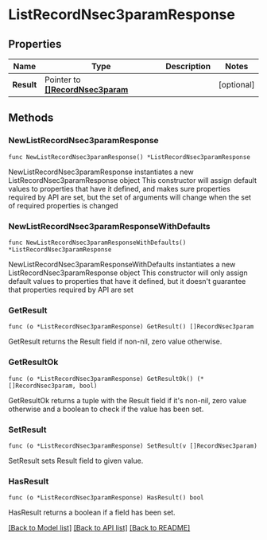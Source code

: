 # ListRecordNsec3paramResponse

## Properties

Name | Type | Description | Notes
------------ | ------------- | ------------- | -------------
**Result** | Pointer to [**[]RecordNsec3param**](RecordNsec3param.md) |  | [optional] 

## Methods

### NewListRecordNsec3paramResponse

`func NewListRecordNsec3paramResponse() *ListRecordNsec3paramResponse`

NewListRecordNsec3paramResponse instantiates a new ListRecordNsec3paramResponse object
This constructor will assign default values to properties that have it defined,
and makes sure properties required by API are set, but the set of arguments
will change when the set of required properties is changed

### NewListRecordNsec3paramResponseWithDefaults

`func NewListRecordNsec3paramResponseWithDefaults() *ListRecordNsec3paramResponse`

NewListRecordNsec3paramResponseWithDefaults instantiates a new ListRecordNsec3paramResponse object
This constructor will only assign default values to properties that have it defined,
but it doesn't guarantee that properties required by API are set

### GetResult

`func (o *ListRecordNsec3paramResponse) GetResult() []RecordNsec3param`

GetResult returns the Result field if non-nil, zero value otherwise.

### GetResultOk

`func (o *ListRecordNsec3paramResponse) GetResultOk() (*[]RecordNsec3param, bool)`

GetResultOk returns a tuple with the Result field if it's non-nil, zero value otherwise
and a boolean to check if the value has been set.

### SetResult

`func (o *ListRecordNsec3paramResponse) SetResult(v []RecordNsec3param)`

SetResult sets Result field to given value.

### HasResult

`func (o *ListRecordNsec3paramResponse) HasResult() bool`

HasResult returns a boolean if a field has been set.


[[Back to Model list]](../README.md#documentation-for-models) [[Back to API list]](../README.md#documentation-for-api-endpoints) [[Back to README]](../README.md)


